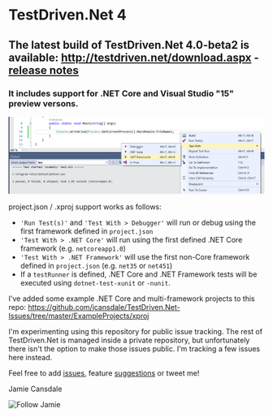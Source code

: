 # TestDriven.Net 4

## The latest build of TestDriven.Net 4.0-beta2 is available: http://testdriven.net/download.aspx - [release notes](https://github.com/jcansdale/TestDriven.Net-Issues/blob/master/ReleaseNotes.md)

### It includes support for .NET Core and Visual Studio "15" preview versons.

![Test With](images/testwith.png)

project.json / .xproj support works as follows:

- `'Run Test(s)'` and `'Test With > Debugger'` will run or debug using the first framework defined in `project.json`
- `'Test With > .NET Core'` will run using the first defined .NET Core framework (e.g. `netcoreapp1.0`) 
- `'Test With > .NET Framework'` will use the first non-Core framework defined in `project.json` (e.g. `net35` or `net451`)
- If a `testRunner` is defined, .NET Core and .NET Framework tests will be executed using `dotnet-test-xunit` or `-nunit`.

I've added some example .NET Core and multi-framework projects to this repo:
https://github.com/jcansdale/TestDriven.Net-Issues/tree/master/ExampleProjects/xproj
 
I'm experimenting using this repository for public issue tracking. The rest of TestDriven.Net is managed inside a private repository, but unfortunately there isn't the option to make those issues public. I'm tracking a few issues here instead.

Feel free to add [issues](https://twitter.com/jcansdale), feature [suggestions](https://twitter.com/jcansdale) or tweet me!

Jamie Cansdale

![Follow Jamie](https://img.shields.io/twitter/follow/jcansdale.svg?style=social)
